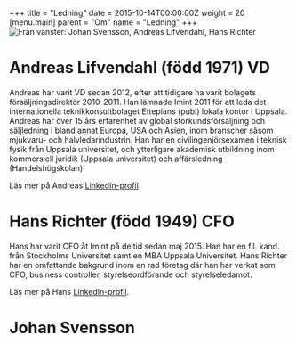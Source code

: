 +++
title = "Ledning"
date = 2015-10-14T00:00:00Z
weight = 20
[menu.main]
parent = "Om"
name = "Ledning"
+++
![Från vänster: Johan Svensson, Andreas Lifvendahl, Hans Richter](ledning.jpg)

# Andreas Lifvendahl (född 1971) VD
Andreas har varit VD sedan 2012, efter att tidigare ha varit bolagets försäljningsdirektör 2010-2011. Han lämnade Imint 2011 för att leda det internationella teknikkonsultbolaget Etteplans (publ) lokala kontor i Uppsala. Andreas har över 15 års erfarenhet av global storkundsförsäljning och säljledning i bland annat Europa, USA och Asien, inom branscher såsom mjukvaru- och halvledarindustrin. Han har en civilingenjörsexamen i teknisk fysik från Uppsala universitet, och ytterligare akademisk utbildning inom kommersiell juridik (Uppsala universitet) och affärsledning (Handelshögskolan).

Läs mer på Andreas [LinkedIn-profil](http://www.linkedin.com/in/andreaslifvendahl).

# Hans Richter (född 1949) CFO

Hans har varit CFO åt Imint på deltid sedan maj 2015. Han har en fil. kand. från Stockholms Universitet samt en MBA Uppsala Universitet. Hans Richter har en omfattande bakgrund inom en rad företag där han har verkat som CFO, business controller, styrelseordförande och styrelseledamot.

Läs mer på Hans [LinkedIn-profil](http://www.linkedin.com/in/hansrichter).

# Johan Svensson
